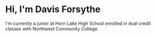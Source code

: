 # Hi, I'm Davis Forsythe

I'm currently a junior at Horn Lake High School enrolled in dual credit classes with Northwest Community College.

